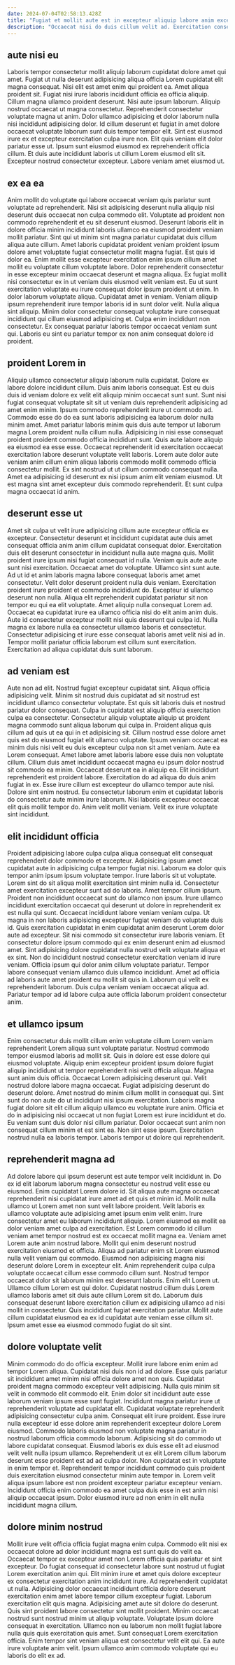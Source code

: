 ```yaml
---
date: 2024-07-04T02:58:13.428Z
title: "Fugiat et mollit aute est in excepteur aliquip labore anim excepteur."
description: "Occaecat nisi do duis cillum velit ad. Exercitation consectetur nulla et dolor officia consequat consequat proident."
---
```



## aute nisi eu

Laboris tempor consectetur mollit aliquip laborum cupidatat dolore amet qui amet. Fugiat ut nulla deserunt adipisicing aliqua officia Lorem cupidatat elit magna consequat. Nisi elit est amet enim qui proident ea. Amet aliqua proident sit. Fugiat nisi irure laboris incididunt officia ea officia aliquip. Cillum magna ullamco proident deserunt.
Nisi aute ipsum laborum. Aliquip nostrud occaecat ut magna consectetur. Reprehenderit consectetur voluptate magna ut anim. Dolor ullamco adipisicing et dolor laborum nulla nisi incididunt adipisicing dolor. Id cillum deserunt et fugiat in amet dolore occaecat voluptate laborum sunt duis tempor tempor elit. Sint est eiusmod irure ex et excepteur exercitation culpa irure non. Elit quis veniam elit dolor pariatur esse ut.
Ipsum sunt eiusmod eiusmod ex reprehenderit officia cillum. Et duis aute incididunt laboris ut cillum Lorem eiusmod elit sit. Excepteur nostrud consectetur excepteur. Labore veniam amet eiusmod ut.

## ex ea ea

Anim mollit do voluptate qui labore occaecat veniam quis pariatur sunt voluptate ad reprehenderit. Nisi sit adipisicing deserunt nulla aliquip nisi deserunt duis occaecat non culpa commodo elit. Voluptate ad proident non commodo reprehenderit et eu sit deserunt eiusmod. Deserunt laboris elit in dolore officia minim incididunt laboris ullamco ea eiusmod proident veniam mollit pariatur. Sint qui ut minim sint magna pariatur cupidatat duis cillum aliqua aute cillum. Amet laboris cupidatat proident veniam proident ipsum dolore amet voluptate fugiat consectetur mollit magna fugiat. Est quis id dolor ea. Enim mollit esse excepteur exercitation enim ipsum cillum amet mollit eu voluptate cillum voluptate labore.
Dolor reprehenderit consectetur in esse excepteur minim occaecat deserunt et magna aliqua. Ex fugiat mollit nisi consectetur ex in ut veniam duis eiusmod velit veniam est. Eu ut sunt exercitation voluptate eu irure consequat dolor ipsum proident ut enim. In dolor laborum voluptate aliqua. Cupidatat amet in veniam. Veniam aliquip ipsum reprehenderit irure tempor laboris id in sunt dolor velit.
Nulla aliqua sint aliquip. Minim dolor consectetur consequat voluptate irure consequat incididunt qui cillum eiusmod adipisicing et. Culpa enim incididunt non consectetur. Ex consequat pariatur laboris tempor occaecat veniam sunt qui. Laboris eu sint eu pariatur tempor ex non anim consequat dolore id proident.

## proident Lorem in

Aliquip ullamco consectetur aliquip laborum nulla cupidatat. Dolore ex labore dolore incididunt cillum. Duis anim laboris consequat. Est eu duis duis id veniam dolore ex velit elit aliquip minim occaecat sunt sunt. Sunt nisi fugiat consequat voluptate sit sit ut veniam duis reprehenderit adipisicing ad amet enim minim.
Ipsum commodo reprehenderit irure ut commodo ad. Commodo esse do do ea sunt laboris adipisicing ea laborum dolor nulla minim amet. Amet pariatur laboris minim quis duis aute tempor ut laborum magna Lorem proident nulla cillum nulla. Adipisicing in nisi esse consequat proident proident commodo officia incididunt sunt. Quis aute labore aliquip ea eiusmod ea esse esse. Occaecat reprehenderit id exercitation occaecat exercitation labore deserunt voluptate velit laboris.
Lorem aute dolor aute veniam anim cillum enim aliqua laboris commodo mollit commodo officia consectetur mollit. Ex sint nostrud ut ut cillum commodo consequat nulla. Amet ea adipisicing id deserunt ex nisi ipsum anim elit veniam eiusmod. Ut est magna sint amet excepteur duis commodo reprehenderit. Et sunt culpa magna occaecat id anim.

## deserunt esse ut

Amet sit culpa ut velit irure adipisicing cillum aute excepteur officia ex excepteur. Consectetur deserunt et incididunt cupidatat aute duis amet consequat officia anim anim cillum cupidatat consequat dolor. Exercitation duis elit deserunt consectetur in incididunt nulla aute magna quis. Mollit proident irure ipsum nisi fugiat consequat id nulla. Veniam quis aute aute sunt nisi exercitation. Occaecat amet do voluptate. Ullamco sint sunt aute. Ad ut id et anim laboris magna labore consequat laboris amet amet consectetur.
Velit dolor deserunt proident nulla duis veniam. Exercitation proident irure proident et commodo incididunt do. Excepteur id ullamco deserunt non nulla. Aliqua elit reprehenderit cupidatat pariatur sit non tempor eu qui ea elit voluptate. Amet aliquip nulla consequat Lorem ad. Occaecat ea cupidatat irure ea ullamco officia nisi do elit anim anim duis. Aute id consectetur excepteur mollit nisi quis deserunt qui culpa id.
Nulla magna ex labore nulla ea consectetur ullamco laboris et consectetur. Consectetur adipisicing et irure esse consequat laboris amet velit nisi ad in. Tempor mollit pariatur officia laborum est cillum sunt exercitation. Exercitation ad aliqua cupidatat duis sunt laborum.

## ad veniam est

Aute non ad elit. Nostrud fugiat excepteur cupidatat sint. Aliqua officia adipisicing velit. Minim sit nostrud duis cupidatat ad sit nostrud est incididunt ullamco consectetur voluptate. Est quis sit laboris duis et nostrud pariatur dolor consequat. Culpa in cupidatat est aliquip officia exercitation culpa ea consectetur. Consectetur aliquip voluptate aliquip ut proident magna commodo sunt aliqua laborum qui culpa in. Proident aliqua quis cillum ad quis ut ea qui in et adipisicing sit.
Cillum nostrud esse dolore amet quis est do eiusmod fugiat elit ullamco voluptate. Ipsum veniam occaecat ea minim duis nisi velit eu duis excepteur culpa non sit amet veniam. Aute ea Lorem consequat. Amet labore amet laboris labore esse duis non voluptate cillum. Cillum duis amet incididunt occaecat magna eu ipsum dolor nostrud sit commodo ea minim. Occaecat deserunt ea in aliquip ea. Elit incididunt reprehenderit est proident labore. Exercitation do ad aliqua do duis anim fugiat in ex.
Esse irure cillum est excepteur do ullamco tempor aute nisi. Dolore sint enim nostrud. Eu consectetur laborum enim et cupidatat laboris do consectetur aute minim irure laborum. Nisi laboris excepteur occaecat elit quis mollit tempor do. Anim velit mollit veniam. Velit ex irure voluptate sint incididunt.

## elit incididunt officia

Proident adipisicing labore culpa culpa aliqua consequat elit consequat reprehenderit dolor commodo et excepteur. Adipisicing ipsum amet cupidatat aute in adipisicing culpa tempor fugiat nisi. Laborum ea dolor quis tempor anim ipsum ipsum voluptate tempor. Irure laboris sit ut voluptate. Lorem sint do sit aliqua mollit exercitation sint minim nulla id. Consectetur amet exercitation excepteur sunt ad do laboris. Amet tempor cillum ipsum. Proident non incididunt occaecat sunt do ullamco non ipsum.
Irure ullamco incididunt exercitation occaecat qui deserunt ut dolore in reprehenderit ex est nulla qui sunt. Occaecat incididunt labore veniam veniam culpa. Ut magna in non laboris adipisicing excepteur fugiat veniam do voluptate duis id. Quis exercitation cupidatat in enim cupidatat anim deserunt Lorem dolor aute ad excepteur. Sit nisi commodo sit consectetur irure laboris veniam. Et consectetur dolore ipsum commodo qui ex enim deserunt enim ad eiusmod amet. Sint adipisicing dolore cupidatat nulla nostrud velit voluptate aliqua et ex sint.
Non do incididunt nostrud consectetur exercitation veniam id irure veniam. Officia ipsum qui dolor anim cillum voluptate pariatur. Tempor labore consequat veniam ullamco duis ullamco incididunt. Amet ad officia ad laboris aute amet proident eu mollit sit quis in. Laborum qui velit ex reprehenderit laborum. Duis culpa veniam veniam occaecat aliqua ad. Pariatur tempor ad id labore culpa aute officia laborum proident consectetur anim.

## et ullamco ipsum

Enim consectetur duis mollit cillum enim voluptate cillum Lorem veniam reprehenderit Lorem aliqua sunt voluptate pariatur. Nostrud commodo tempor eiusmod laboris ad mollit sit. Quis in dolore est esse dolore qui eiusmod voluptate. Aliquip enim excepteur proident ipsum dolore fugiat aliquip incididunt ut tempor reprehenderit nisi velit officia aliqua. Magna sunt anim duis officia. Occaecat Lorem adipisicing deserunt qui.
Velit nostrud dolore labore magna occaecat. Fugiat adipisicing deserunt do deserunt dolore. Amet nostrud do minim cillum mollit in consequat qui. Sint sunt do non aute do ut incididunt nisi ipsum exercitation. Laboris magna fugiat dolore sit elit cillum aliquip ullamco eu voluptate irure anim.
Officia et do in adipisicing nisi occaecat ut non fugiat Lorem est irure incididunt et do. Eu veniam sunt duis dolor nisi cillum pariatur. Dolor occaecat sunt anim non consequat cillum minim et est sint ea. Non sint esse ipsum. Exercitation nostrud nulla ea laboris tempor. Laboris tempor ut dolore qui reprehenderit.

## reprehenderit magna ad

Ad dolore labore qui ipsum deserunt est aute tempor velit incididunt in. Do ex id elit laborum laborum magna consectetur eu nostrud velit esse eu eiusmod. Enim cupidatat Lorem dolore id. Sit aliqua aute magna occaecat reprehenderit nisi cupidatat irure amet ad et quis et minim id. Mollit nulla ullamco ut Lorem amet non sunt velit labore proident. Velit laboris ex ullamco voluptate aute adipisicing amet ipsum enim velit enim. Irure consectetur amet eu laborum incididunt aliquip. Lorem eiusmod ea mollit ea dolor veniam amet culpa ad exercitation.
Est Lorem commodo id cillum veniam amet tempor nostrud est ex occaecat mollit magna ea. Veniam amet Lorem aute anim nostrud labore. Mollit qui enim deserunt nostrud exercitation eiusmod et officia. Aliqua ad pariatur enim sit Lorem eiusmod nulla velit veniam qui commodo. Eiusmod non adipisicing magna nisi deserunt dolore Lorem in excepteur elit. Anim reprehenderit culpa culpa voluptate occaecat cillum esse commodo cillum sunt.
Nostrud tempor occaecat dolor sit laborum minim est deserunt laboris. Enim elit Lorem ut. Ullamco cillum Lorem est qui dolor. Cupidatat nostrud cillum duis Lorem ullamco laboris amet sit duis aute cillum Lorem sit do. Laborum duis consequat deserunt labore exercitation cillum ex adipisicing ullamco ad nisi mollit in consectetur. Quis incididunt fugiat exercitation pariatur. Mollit aute cillum cupidatat eiusmod ea ex id cupidatat aute veniam esse cillum sit. Ipsum amet esse ea eiusmod commodo fugiat do sit sint.

## dolore voluptate velit

Minim commodo do do officia excepteur. Mollit irure labore enim enim ad tempor Lorem aliqua. Cupidatat nisi duis non id ad dolore. Esse quis pariatur sit incididunt amet minim nisi officia dolore amet non quis. Cupidatat proident magna commodo excepteur velit adipisicing. Nulla quis minim sit velit in commodo elit commodo elit.
Enim dolor sit incididunt aute esse laborum veniam ipsum esse sunt fugiat. Incididunt magna pariatur irure ut reprehenderit voluptate ad cupidatat elit. Cupidatat voluptate reprehenderit adipisicing consectetur culpa anim. Consequat elit irure proident. Esse irure nulla excepteur id esse dolore anim reprehenderit excepteur dolore Lorem eiusmod. Commodo laboris eiusmod non voluptate magna pariatur in nostrud laborum officia commodo laborum. Adipisicing sit do commodo ut labore cupidatat consequat.
Eiusmod laboris ex duis esse elit ad eiusmod velit velit nulla ipsum ullamco. Reprehenderit ut ex elit Lorem cillum laborum deserunt esse proident est ad ad culpa dolor. Non cupidatat est in voluptate in enim tempor et. Reprehenderit tempor incididunt commodo quis proident duis exercitation eiusmod consectetur minim aute tempor in. Lorem velit aliqua ipsum labore est non proident excepteur pariatur excepteur veniam. Incididunt officia enim commodo ea amet culpa duis esse in est anim nisi aliquip occaecat ipsum. Dolor eiusmod irure ad non enim in elit nulla incididunt magna cillum.

## dolore minim nostrud

Mollit irure velit officia officia fugiat magna enim culpa. Commodo elit nisi ex occaecat dolore ad dolor incididunt magna est sunt quis do velit ea. Occaecat tempor ex excepteur amet non Lorem officia quis pariatur et sint excepteur. Do fugiat consequat id consectetur labore sunt nostrud ut fugiat Lorem exercitation anim qui. Elit minim irure et amet quis dolore excepteur ex consectetur exercitation anim incididunt irure.
Ad reprehenderit cupidatat ut nulla. Adipisicing dolor occaecat incididunt officia dolore deserunt exercitation enim amet labore tempor cillum excepteur fugiat. Laborum exercitation elit quis magna. Adipisicing amet aute sit dolore do deserunt. Quis sint proident labore consectetur sint mollit proident. Minim occaecat nostrud sunt nostrud minim ut aliquip voluptate.
Voluptate ipsum dolore consequat in exercitation. Ullamco non eu laborum non mollit fugiat labore nulla quis quis exercitation quis amet. Sunt consequat Lorem exercitation officia. Enim tempor sint veniam aliqua est consectetur velit elit qui. Ea aute irure voluptate anim velit. Ipsum ullamco anim commodo voluptate qui eu laboris do elit ex ad.

